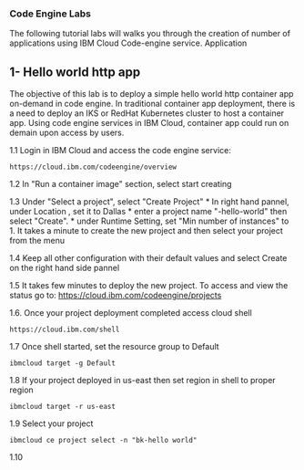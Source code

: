 ### Code Engine Labs

The following tutorial labs will walks you through the creation of number of applications using IBM Cloud Code-engine service. Application

## 1- Hello world http app 
The objective of this lab is to deploy a simple hello world http container app on-demand in code engine. 
In traditional container app deployment, there is a need to deploy an IKS or RedHat Kubernetes cluster to host a container app. Using code engine services in
IBM Cloud, container app could run on demain upon access by users.

1.1 Login in IBM Cloud and access the code engine service:
```
https://cloud.ibm.com/codeengine/overview
```

1.2 In "Run a container image" section, select start creating

1.3 Under "Select a project", select "Create Project"
    * In right hand pannel, under Location , set it to Dallas
    * enter a project name "<your-initial>-hello-world" then select "Create".
    * under Runtime Setting, set "Min number of instances" to 1.
    It takes a minute to create the new project and then select your project from the menu

1.4 Keep all other configuration with their default values and select Create on the right hand side pannel

1.5 It takes few minutes to deploy the new project. To access and view the status go to:
https://cloud.ibm.com/codeengine/projects

1.6. Once your project deployment completed access cloud shell
```
https://cloud.ibm.com/shell
```

1.7 Once shell started, set the resource group to Default
```
ibmcloud target -g Default
```

1.8 If your project deployed in us-east then set region in shell to proper region
```
ibmcloud target -r us-east
```

1.9 Select your project
```
ibmcloud ce project select -n "bk-hello world"
```

1.10 
